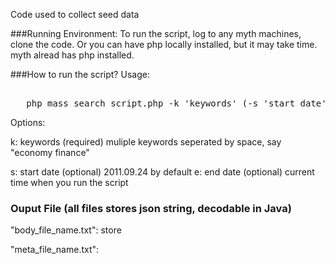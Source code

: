 Code used to collect seed data

###Running Environment:
To run the script, log to any myth machines, clone the code.
Or you can have php locally installed, but it may take time.
myth alread has php installed.

###How to run the script?
Usage:
<pre> 
   php mass_search_script.php -k 'keywords' (-s 'start_date' -e 'end_date')
</pre>

Options:

k: keywords (required) muliple keywords seperated by space, say "economy
   finance"

s: start date (optional) 2011.09.24 by default
e: end date (optional) current time when you run the script

### Ouput File (all files stores json string, decodable in Java)
"body_file_name.txt": store 


"meta_file_name.txt":